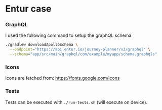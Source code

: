 # Entur case 

### GraphQL
I used the following command to setup the graphQL schema.
```bash
./gradlew downloadApolloSchema \
  --endpoint="https://api.entur.io/journey-planner/v3/graphql" \
  --schema="app/src/main/graphql/com/example/myapp/schema.graphqls"
```

### Icons
Icons are fetched from: https://fonts.google.com/icons

### Tests
Tests can be executed with `./run-tests.sh` (will execute on device).

